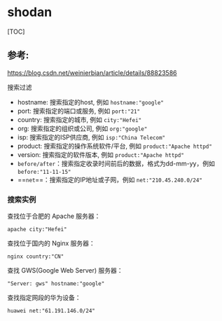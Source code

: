 # shodan

[TOC]

## 参考:

https://blog.csdn.net/weinierbian/article/details/88823586

搜索过滤

- hostname: 搜索指定的host, 例如 `hostname:"google"`
- port: 搜索指定的端口或服务, 例如 `port:"21"`
- country: 搜索指定的城市, 例如 `city:"Hefei"`
- org: 搜索指定的组织或公司, 例如 `org:"google"`
- isp: 搜索指定的ISP供应商, 例如 `isp:"China Telecom"`
- product: 搜索指定的操作系统软件/平台, 例如 `product:"Apache httpd"`
- version: 搜索指定的软件版本, 例如 `product:"Apache httpd"`
- `before/after`：搜索指定收录时间前后的数据，格式为dd-mm-yy，例如 `before:"11-11-15"`
- ==`net`==：搜索指定的IP地址或子网，例如 `net:"210.45.240.0/24"`

### 搜索实例

查找位于合肥的 Apache 服务器：

```
apache city:"Hefei"
```

查找位于国内的 Nginx 服务器：

```
nginx country:"CN"
```

查找 GWS(Google Web Server) 服务器：

```
"Server: gws" hostname:"google"
```

查找指定网段的华为设备：

```
huawei net:"61.191.146.0/24"
```
